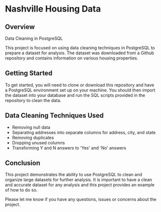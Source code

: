 # Nashville Housing Data

## Overview
Data Cleaning in PostgreSQL

This project is focused on using data cleaning techniques in PostgreSQL to prepare a dataset for analysis. The dataset was downloaded from a Github repository and contains information on various housing properties.

## Getting Started

To get started, you will need to clone or download this repository and have a PostgreSQL environment set up on your machine. You should then import the dataset into your database and run the SQL scripts provided in the repository to clean the data.

## Data Cleaning Techniques Used
- Removing null data 
- Separating addresses into separate columns for address, city, and state
- Removing duplicates
- Dropping unused columns
- Transforming Y and N answers to 'Yes' and 'No' answers

## Conclusion

This project demonstrates the ability to use PostgreSQL to clean and organize large datasets for further analysis. It is important to have a clean and accurate dataset for any analysis and this project provides an example of how to do so.

Please let me know if you have any questions, issues or concerns about the project.
